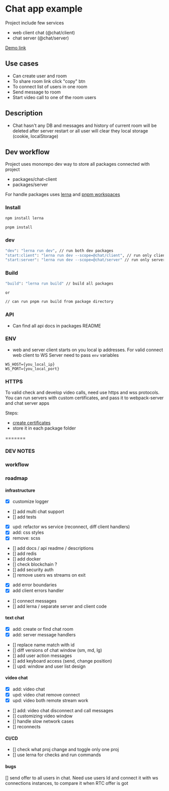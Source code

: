 # Chat app example

Project include few services
- web client chat (@chat/client)
- chat server (@chat/server)

[Demo link](https://at-mono-chat-client.herokuapp.com/)

## Use cases

- Can create user and room
- To share room link click "copy" btn
- To connect list of users in one room
- Send message to room
- Start video call to one of the room users

## Description

- Chat hasn't any DB and messages and history of current room will be deleted after
server restart or all user will clear they local storage (cookie, localStorage)

## Dev workflow

Project uses monorepo dev way to store all packages connected with project
- packages/chat-client
- packages/server

For handle packages uses [lerna](https://lerna.js.org/docs/getting-started) and [pnpm workspaces](https://pnpm.io/)

### Install

```bash
npm install lerna

pnpm install 
```

### dev

```bash
"dev": "lerna run dev", // run both dev packages 
"start:client": "lerna run dev --scope=@chat/client", // run only client
"start:server": "lerna run dev --scope=@chat/server" // run only server
```

### Build

```bash
"build": "lerna run build" // build all packages

or

// can run pnpm run build from package directory 
```

### API 

- Can find all api docs in packages README

### ENV

- web and server client starts on you local ip addresses. For valid connect 
web client to WS Server need to pass `env` variables
```text
WS_HOST={you_local_ip}
WS_PORT={you_local_port}
```

### HTTPS

To valid check and develop video calls, need use https and wss protocols. You can run 
servers with custom certificates, and pass it to webpack-server and chat server apps

Steps:

- [create certificates](https://github.com/FiloSottile/mkcert)
- store it in each package folder


=======


### DEV NOTES

### workflow

### roadmap

#### infrastructure

- [x] customize logger
- [] add multi chat support
- [] add tests
- [x] upd: refactor ws service (reconnect, diff client handlers)
- [x] add: css styles
- [x] remove: scss
- [] add docs / api readme / descriptions
- [] add redis
- [] add docker
- [] check blockchain ?
- [] add security auth
- [] remove users ws streams on exit
- [x] add error boundaries
- [x] add client errors handler
- [] connect messages
- [] add lerna / separate server and client code
#### text chat
- [x] add: create or find chat room
- [x] add: server message handlers
- [] replace name match with id
- [] diff versions of chat window (sm, md, lg)
- [] add user action messages
- [] add keyboard access (send, change position)
- [] upd: window and user list design
#### video chat
- [X] add: video chat
- [x] upd: video chat remove connect
- [x] upd: video both remote stream work
- [] add: video chat disconnect and call messages
- [] customizing video window
- [] handle slow network cases
- [] reconnects

#### CI/CD 

- [] check what proj change and toggle only one proj
- [] use lerna for checks and run commands


#### bugs
[] send offer to all users in chat. Need use users Id and connect it with ws connections instances, to compare it when RTC offer is got
